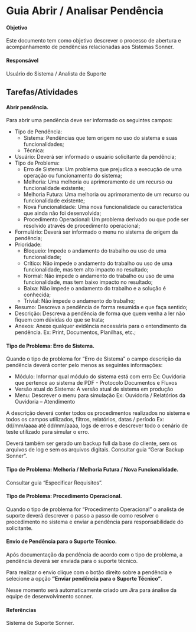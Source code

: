 # Guia Abrir / Analisar Pendência

#### Objetivo
Este documento tem como objetivo descrever o processo de abertura e acompanhamento de pendências relacionadas aos Sistemas Sonner.

#### Responsável
Usuário do Sistema / Analista de Suporte

## Tarefas/Atividades
#### Abrir pendência.
Para abrir uma pendência deve ser informado os seguintes campos:
* Tipo de Pendência:
    - Sistema: Pendências que tem origem no uso do sistema e suas funcionalidades;
    - Técnica:
* Usuário: Deverá ser informado o usuário solicitante da pendência;
* Tipo de Problema:
    - Erro de Sistema: Um problema que prejudica a execução de uma operação ou funcionamento do sistema;
    - Melhoria: Uma melhoria ou aprimoramento de um recurso ou funcionalidade existente;
    - Melhoria Futura: Uma melhoria ou aprimoramento de um recurso ou funcionalidade existente;
    - Nova Funcionalidade: Uma nova funcionalidade ou característica que ainda não foi desenvolvida;
    - Procedimento Operacional: Um problema derivado ou que pode ser resolvido através de procedimento operacional;
* Formulário: Deverá ser informado o menu no sistema de origem da pendência;
* Prioridade:
    - Bloqueio: Impede o andamento do trabalho ou uso de uma funcionalidade;
    - Crítico: Não impede o andamento do trabalho ou uso de uma funcionalidade, mas tem alto impacto no resultado;
    - Normal: Não impede o andamento do trabalho ou uso de uma funcionalidade, mas tem baixo impacto no resultado;
    - Baixa: Não impede o andamento do trabalho e a solução é conhecida;
    - Trivial: Não impede o andamento do trabalho;
* Resumo: Descreva a pendência de forma resumida e que faça sentido;
* Descrição: Descreva a pendência de forma que quem venha a ler não fiquem com dúvidas do que se trata;
* Anexos: Anexe qualquer evidência necessária para o entendimento da pendência. Ex: Print, Documentos, Planilhas, etc.;

#### Tipo de Problema: Erro de Sistema.
Quando o tipo de problema for “Erro de Sistema” o campo descrição da pendência deverá conter pelo menos as seguintes informações:
* Módulo: Informar qual módulo do sistema está com erro Ex: Ouvidoria que pertence ao sistema de PDF - Protocolo Documentos e Fluxos
* Versão atual do Sistema: A versão atual de sistema em produção
* Menu: Descrever o menu para simulação Ex: Ouvidoria / Relatórios da Ouvidoria – Atendimento

A descrição deverá conter todos os procedimentos realizados no sistema e todos os campos utilizados, filtros, relatórios, datas / período Ex: dd/mm/aaaa até dd/mm/aaaa, logs de erros e descrever todo o cenário de teste utilizado para simular o erro.

Deverá também ser gerado um backup full da base do cliente, sem os arquivos de log e sem os arquivos digitais. Consultar guia “Gerar Backup Sonner”.

#### Tipo de Problema: Melhoria / Melhoria Futura / Nova Funcionalidade.
Consultar guia “Especificar Requisitos”.

#### Tipo de Problema: Procedimento Operacional.
Quando o tipo de problema for “Procedimento Operacional” o analista de suporte deverá descrever o passo a passo de como resolver o procedimento no sistema e enviar a pendência para responsabilidade do solicitante.

#### Envio de Pendência para o Suporte Técnico.
Após documentação da pendência de acordo com o tipo de problema, a pendência deverá ser enviada para o suporte técnico.

Para realizar o envio clique com o botão direito sobre a pendência e selecione a opção **“Enviar pendência para o Suporte Técnico”**.

Nesse momento será automaticamente criado um Jira para ánalise da equipe de desenvolvimento sonner.

#### Referências
Sistema de Suporte Sonner.